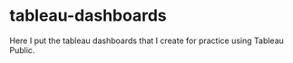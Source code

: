 # tableau-dashboards
Here I put the tableau dashboards that I create for practice using Tableau Public.

